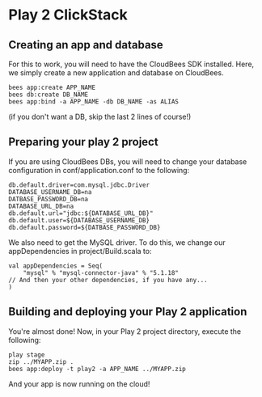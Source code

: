 # Play 2 ClickStack

## Creating an app and database

For this to work, you will need to have the CloudBees SDK installed. 
Here, we simply create a new application and database on CloudBees.

    bees app:create APP_NAME
    bees db:create DB_NAME
    bees app:bind -a APP_NAME -db DB_NAME -as ALIAS

(if you don't want a DB, skip the last 2 lines of course!)

## Preparing your play 2 project

If you are using CloudBees DBs, you will need to change your database configuration in 
conf/application.conf to the following:

    db.default.driver=com.mysql.jdbc.Driver
    DATABASE_USERNAME_DB=na
    DATBASE_PASSWORD_DB=na
    DATABASE_URL_DB=na
    db.default.url="jdbc:${DATABASE_URL_DB}"
    db.default.user=${DATABASE_USERNAME_DB}
    db.default.password=${DATBASE_PASSWORD_DB}

We also need to get the MySQL driver. To do this, we change our 
appDependencies in project/Build.scala to:

    val appDependencies = Seq(
    	"mysql" % "mysql-connector-java" % "5.1.18"
    // And then your other dependencies, if you have any...
    )


## Building and deploying your Play 2 application

You're almost done! Now, in your Play 2 project directory, execute the 
following:

    play stage
    zip ../MYAPP.zip .
    bees app:deploy -t play2 -a APP_NAME ../MYAPP.zip

And your app is now running on the cloud! 
